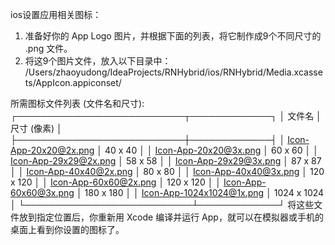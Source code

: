 ios设置应用相关图标：
1. 准备好你的 App Logo 图片，并根据下面的列表，将它制作成9个不同尺寸的 .png 文件。
2. 将这9个图片文件，放入以下目录中：
   /Users/zhaoyudong/IdeaProjects/RNHybrid/ios/RNHybrid/Media.xcassets/AppIcon.appiconset/

所需图标文件列表 (文件名和尺寸):
┌───────────────────────────┬─────────────┐
│ 文件名                    │ 尺寸 (像素) │
├───────────────────────────┼─────────────┤
│ Icon-App-20x20@2x.png     │ 40 x 40     │
│ Icon-App-20x20@3x.png     │ 60 x 60     │
│ Icon-App-29x29@2x.png     │ 58 x 58     │
│ Icon-App-29x29@3x.png     │ 87 x 87     │
│ Icon-App-40x40@2x.png     │ 80 x 80     │
│ Icon-App-40x40@3x.png     │ 120 x 120   │
│ Icon-App-60x60@2x.png     │ 120 x 120   │
│ Icon-App-60x60@3x.png     │ 180 x 180   │
│ Icon-App-1024x1024@1x.png │ 1024 x 1024 │
└───────────────────────────┴─────────────┘
将这些文件放到指定位置后，你重新用 Xcode 编译并运行 App，就可以在模拟器或手机的桌面上看到你设置的图标了。
